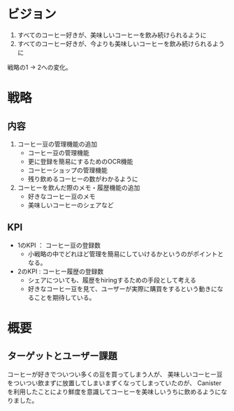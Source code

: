 # ビジョン

1. すべてのコーヒー好きが、美味しいコーヒーを飲み続けられるように
1. すべてのコーヒー好きが、今よりも美味しいコーヒーを飲み続けられるように

戦略の1 -> 2への変化。

# 戦略

## 内容

1. コーヒー豆の管理機能の追加
    - コーヒー豆の管理機能
    - 更に登録を簡易にするためのOCR機能
    - コーヒーショップの管理機能
    - 残り飲めるコーヒーの数がわかるように
1. コーヒーを飲んだ際のメモ・履歴機能の追加
    - 好きなコーヒー豆のメモ
    - 美味しいコーヒーのシェアなど

## KPI

- 1のKPI ： コーヒー豆の登録数
    - 小戦略の中でどれほど管理を簡易にしていけるかというのがポイントとなる。
- 2のKPI : コーヒー履歴の登録数
    - シェアについても、履歴をhiringするための手段として考える
    - 好きなコーヒー豆を見て、ユーザーが実際に購買をするという動きになることを期待している。

# 概要

## ターゲットとユーザー課題

コーヒーが好きでついつい多くの豆を買ってしまう人が、
美味しいコーヒー豆をついつい飲まずに放置してしまいまずくなってしまっていたのが、
Canisterを利用したことにより鮮度を意識してコーヒーを美味しいうちに飲めるようになりました。